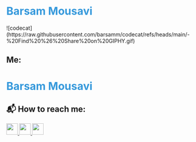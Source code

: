 <h1 align="left">
  <span style="color: #3498db;">Barsam Mousavi</span>
</h1>
![codecat](https://raw.githubusercontent.com/barsamm/codecat/refs/heads/main/-%20Find%20%26%20Share%20on%20GIPHY.gif)

## Me:
<h1 align="left">
  <span style="color: #3498db;">Barsam Mousavi</span>
</h1>

## 📬 How to reach me:
<a href="https://t.me/[yourusername](https://t.me/bariiiiiiiii)">
    <img src="https://upload.wikimedia.org/wikipedia/commons/8/82/Telegram_logo.svg" width="30" height="30" />
</a>

<a href="mailto:barsam.mousavi84@gmail.com">
    <img src="https://upload.wikimedia.org/wikipedia/commons/4/4e/Gmail_Icon.png" width="30" height="30" />
</a>

<a href="https://www.instagram.com/_bariiiiiii/">
    <img src="https://upload.wikimedia.org/wikipedia/commons/a/a5/Instagram_icon.png" width="30" height="30" />
</a>

